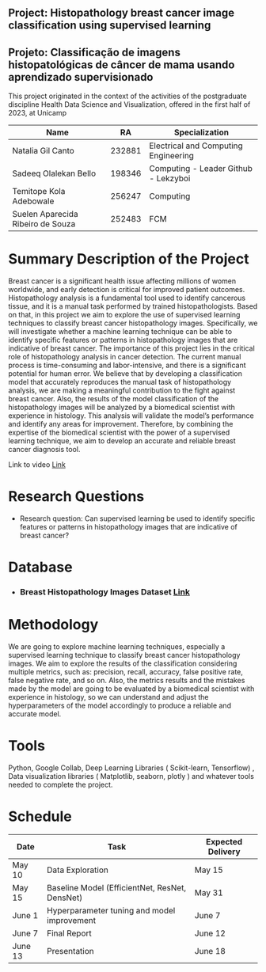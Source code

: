 <h2> Project:  Histopathology breast cancer image classification using supervised learning</h2>

<h2> Projeto: Classificação de imagens histopatológicas de câncer de mama usando aprendizado supervisionado</h2>



This project originated in the context of the activities of the postgraduate discipline Health Data Science and Visualization, offered in the first half of 2023, at Unicamp 


| Name | RA | Specialization |
| -------- | -------- | -------- |
| Natalia Gil Canto  | 232881  | Electrical and Computing Engineering  |
| Sadeeq Olalekan Bello  | 198346  | Computing - Leader Github - Lekzyboi  |
| Temitope Kola Adebowale | 256247 | Computing  |
| Suelen Aparecida Ribeiro de Souza  | 252483 | FCM  |


# Summary Description of the Project

Breast cancer is a significant health issue affecting millions of women worldwide, and early detection is critical for improved patient outcomes. Histopathology analysis is a fundamental tool used to identify cancerous tissue, and it is a manual task performed by trained histopathologists. Based on that, in this project we aim to explore the use of supervised learning techniques to classify breast cancer histopathology images. Specifically, we will investigate whether a machine learning technique can be able to identify specific features or patterns in histopathology images that are indicative of breast cancer.
The importance of this project lies in the critical role of histopathology analysis in cancer detection. The current manual process is time-consuming and labor-intensive, and there is a significant potential for human error. We believe that by developing a classification model that accurately reproduces the manual task of histopathology analysis, we are making a meaningful contribution to the fight against breast cancer. 
Also, the results of the model classification of the histopathology images will be analyzed by a biomedical scientist with experience in histology. This analysis will validate the model’s performance and identify any areas for improvement. Therefore, by combining the expertise of the biomedical scientist with the power of a supervised learning technique, we aim to develop an accurate and reliable breast cancer diagnosis tool.

Link to video  [Link](https://youtu.be/T3a6fJ4nMLk)


# Research Questions
* Research question: Can supervised learning be used to identify specific features or patterns in histopathology images that are indicative of breast cancer? 


# Database
* ### Breast Histopathology Images Dataset [Link](https://www.kaggle.com/datasets/paultimothymooney/breast-histopathology-images)


# Methodology


We are going to explore machine learning techniques, especially a supervised learning technique to classify breast cancer histopathology images. We aim to explore the results of the classification considering multiple metrics, such as: precision, recall, accuracy, false positive rate, false negative rate, and so on. Also, the metrics results and the mistakes made by the model are going to be evaluated by a biomedical scientist with experience in histology, so we can understand and adjust the hyperparameters of the model accordingly to produce a reliable and accurate model.


# Tools

Python, Google Collab, Deep Learning Libraries ( Scikit-learn, Tensorflow) , Data visualization libraries ( Matplotlib, seaborn, plotly ) and whatever tools needed to complete the project.

# Schedule

| Date | Task | Expected Delivery |
| -------- | -------- | -------- |
| May 10 | Data Exploration | May 15|
| May 15 | Baseline Model (EfficientNet, ResNet, DensNet) | May 31|
| June 1 | Hyperparameter tuning and model improvement | June 7 |  
| June 7 | Final Report | June 12 |
| June 13 | Presentation | June 18 |




